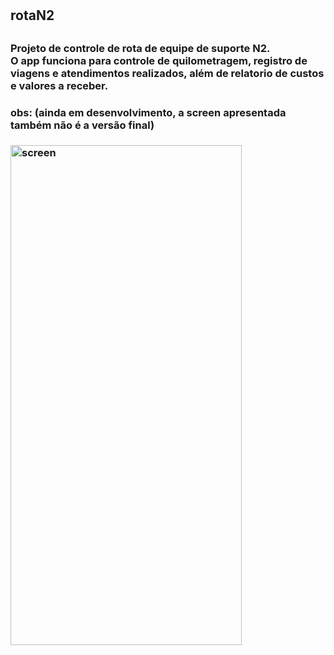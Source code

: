# <h2>rotaN2<h2>

<h3>Projeto de controle de rota de equipe de suporte N2.<br>
O app funciona para controle de quilometragem, registro de viagens e atendimentos realizados, além de relatorio de custos e valores a receber.<h3>
<h3>obs: (ainda em desenvolvimento, a screen apresentada também não é a versão final)<h3>

<div>
<img  alt="screen" src="https://github.com/allan-silvestre/rotaN2/assets/55851020/816b8792-a36e-4cb8-a4cd-9b9911ae3f87.jpg" height="800" width="370">
</div>
